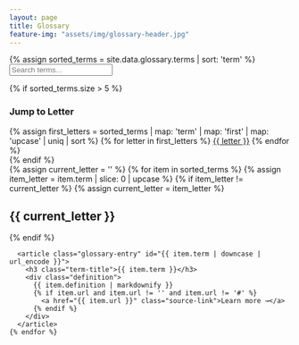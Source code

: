 ```yaml
---
layout: page
title: Glossary
feature-img: "assets/img/glossary-header.jpg"
---
```


<div class="glossary-container">
  {% assign sorted_terms = site.data.glossary.terms | sort: 'term' %}
  
  <!-- Search box -->
  <div class="glossary-search">
    <input type="text" id="search" placeholder="Search terms..." />
  </div>
  
  <!-- Alphabetical index -->
  {% if sorted_terms.size > 5 %}
  <nav class="glossary-index">
    <h3>Jump to Letter</h3>
    <div class="alphabet-links">
      {% assign first_letters = sorted_terms | map: 'term' | map: 'first' | map: 'upcase' | uniq | sort %}
      {% for letter in first_letters %}
        <a href="#letter-{{ letter | downcase }}">{{ letter }}</a>
      {% endfor %}
    </div>
  </nav>
  {% endif %}
  
  <!-- Glossary entries grouped by letter -->
  <div class="glossary-entries">
    {% assign current_letter = '' %}
    {% for item in sorted_terms %}
      {% assign item_letter = item.term | slice: 0 | upcase %}
      {% if item_letter != current_letter %}
        {% assign current_letter = item_letter %}
        <h2 class="letter-header" id="letter-{{ current_letter | downcase }}">{{ current_letter }}</h2>
      {% endif %}
      
      <article class="glossary-entry" id="{{ item.term | downcase | url_encode }}">
        <h3 class="term-title">{{ item.term }}</h3>
        <div class="definition">
          {{ item.definition | markdownify }}
          {% if item.url and item.url != '' and item.url != '#' %}
            <a href="{{ item.url }}" class="source-link">Learn more →</a>
          {% endif %}
        </div>
      </article>
    {% endfor %}
  </div>
</div>

<script>
// Simple search functionality
document.getElementById('search').addEventListener('input', function(e) {
  const searchTerm = e.target.value.toLowerCase();
  const entries = document.querySelectorAll('.glossary-entry');
  
  entries.forEach(entry => {
    const title = entry.querySelector('.term-title').textContent.toLowerCase();
    const definition = entry.querySelector('.definition').textContent.toLowerCase();
    
    if (title.includes(searchTerm) || definition.includes(searchTerm)) {
      entry.style.display = 'block';
    } else {
      entry.style.display = 'none';
    }
  });
});

// Smooth scroll for index links
document.querySelectorAll('.alphabet-links a, .index-links a').forEach(link => {
  link.addEventListener('click', function(e) {
    e.preventDefault();
    const target = document.querySelector(this.getAttribute('href'));
    if (target) {
      target.scrollIntoView({ behavior: 'smooth' });
    }
  });
});
</script>
